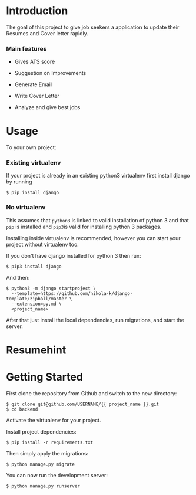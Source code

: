 # Introduction

The goal of this project to give job seekers a application to update their Resumes and Cover letter rapidly.

<!--
![Default Home View](__screenshots/home.png?raw=true "Title") -->

### Main features

- Gives ATS score

- Suggestion on Improvements

- Generate Email

- Write Cover Letter

- Analyze and give best jobs

# Usage

To your own project:

### Existing virtualenv

If your project is already in an existing python3 virtualenv first install django by running

    $ pip install django

### No virtualenv

This assumes that `python3` is linked to valid installation of python 3 and that `pip` is installed and `pip3`is valid
for installing python 3 packages.

Installing inside virtualenv is recommended, however you can start your project without virtualenv too.

If you don't have django installed for python 3 then run:

    $ pip3 install django

And then:

    $ python3 -m django startproject \
      --template=https://github.com/nikola-k/django-template/zipball/master \
      --extension=py,md \
      <project_name>

After that just install the local dependencies, run migrations, and start the server.

# Resumehint

# Getting Started

First clone the repository from Github and switch to the new directory:

    $ git clone git@github.com/USERNAME/{{ project_name }}.git
    $ cd backend

Activate the virtualenv for your project.

Install project dependencies:

    $ pip install -r requirements.txt

Then simply apply the migrations:

    $ python manage.py migrate

You can now run the development server:

    $ python manage.py runserver
